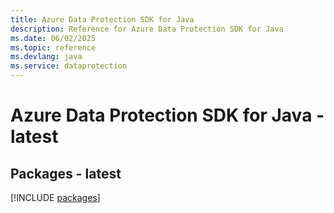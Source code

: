 ```yaml
---
title: Azure Data Protection SDK for Java
description: Reference for Azure Data Protection SDK for Java
ms.date: 06/02/2025
ms.topic: reference
ms.devlang: java
ms.service: dataprotection
---
```

# Azure Data Protection SDK for Java - latest
## Packages - latest
[!INCLUDE [packages](data-protection-index.md)]